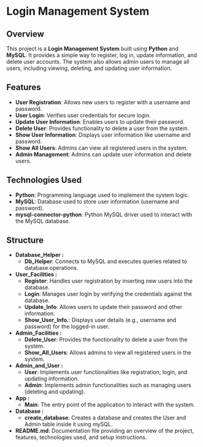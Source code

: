 # Login Management System

## Overview
This project is a **Login Management System** built using **Python** and **MySQL**. It provides a simple way to register, log in, update information, and delete user accounts. The system also allows admin users to manage all users, including viewing, deleting, and updating user information.

## Features
- **User Registration**: Allows new users to register with a username and password.
- **User Login**: Verifies user credentials for secure login.
- **Update User Information**: Enables users to update their password.
- **Delete User**: Provides functionality to delete a user from the system.
- **Show User Information**: Displays user information like username and password.
- **Show All Users**: Admins can view all registered users in the system.
- **Admin Management**: Admins can update user information and delete users.

## Technologies Used
- **Python**: Programming language used to implement the system logic.
- **MySQL**: Database used to store user information (username and password).
- **mysql-connector-python**: Python MySQL driver used to interact with the MySQL database.

## Structure
- **Database_Helper :**
  - **Db_Helper**: Connects to MySQL and executes queries related to database operations.
- **User_Facilities :**
  - **Register**: Handles user registration by inserting new users into the database.
  - **Login**: Manages user login by verifying the credentials against the database.
  - **Update_Info**: Allows users to update their password and other information.
  - **Show_User_Info.**: Displays user details (e.g., username and password) for the logged-in user.
- **Admin_Facilities :**
  - **Delete_User**: Provides the functionality to delete a user from the system.
  - **Show_All_Users**: Allows admins to view all registered users in the system.
- **Admin_and_User :**
  - **User**: Implements user functionalities like registration, login, and updating information.
  - **Admin**: Implements admin functionalities such as managing users (deleting and updating).
- **App :**
  - **Main**: The entry point of the application to interact with the system.
- **Database :**
  - **create_database**: Creates a database and creates the User and Admin table inside it using mySQL.
- **README.md**: Documentation file providing an overview of the project, features, technologies used, and setup instructions.
